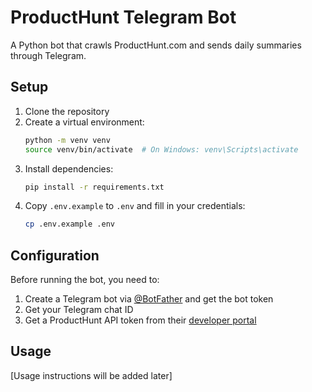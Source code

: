 # ProductHunt Telegram Bot

A Python bot that crawls ProductHunt.com and sends daily summaries through Telegram.

## Setup

1. Clone the repository
2. Create a virtual environment:
   ```bash
   python -m venv venv
   source venv/bin/activate  # On Windows: venv\Scripts\activate
   ```
3. Install dependencies:
   ```bash
   pip install -r requirements.txt
   ```
4. Copy `.env.example` to `.env` and fill in your credentials:
   ```bash
   cp .env.example .env
   ```

## Configuration

Before running the bot, you need to:

1. Create a Telegram bot via [@BotFather](https://t.me/botfather) and get the bot token
2. Get your Telegram chat ID
3. Get a ProductHunt API token from their [developer portal](https://www.producthunt.com/developers)

## Usage

[Usage instructions will be added later] 